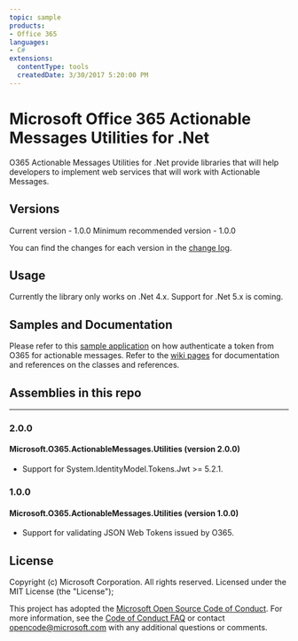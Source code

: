 ```yaml
---
topic: sample
products:
- Office 365
languages:
- C#
extensions:
  contentType: tools
  createdDate: 3/30/2017 5:20:00 PM
---
```

Microsoft Office 365 Actionable Messages Utilities for .Net
===========

O365 Actionable Messages Utilities for .Net provide libraries that will help developers to implement web services that will work with Actionable Messages.

## Versions
Current version - 1.0.0
Minimum recommended version - 1.0.0  

You can find the changes for each version in the [change log](https://github.com/OfficeDev/o365-actionable-messages-utilities-for-dotnet/blob/master/CHANGELOG.md).

## Usage
Currently the library only works on .Net 4.x. Support for .Net 5.x is coming.

## Samples and Documentation

Please refer to this [sample application](https://github.com/OfficeDev/outlook-actionable-messages-csharp-token-validation) on how authenticate a token from O365 for actionable messages. Refer to the [wiki pages](https://github.com/OfficeDev/o365-actionable-messages-utilities-for-dotnet/wiki) for documentation and references on the classes and references.

## Assemblies in this repo
----

### 2.0.0
#### Microsoft.O365.ActionableMessages.Utilities (version 2.0.0)

* Support for System.IdentityModel.Tokens.Jwt >= 5.2.1.

### 1.0.0
#### Microsoft.O365.ActionableMessages.Utilities (version 1.0.0)

* Support for validating JSON Web Tokens issued by O365.

## License

Copyright (c) Microsoft Corporation.  All rights reserved. Licensed under the MIT License (the "License"); 

This project has adopted the [Microsoft Open Source Code of Conduct](https://opensource.microsoft.com/codeofconduct/). For more information, see the [Code of Conduct FAQ](https://opensource.microsoft.com/codeofconduct/faq/) or contact [opencode@microsoft.com](mailto:opencode@microsoft.com) with any additional questions or comments.
